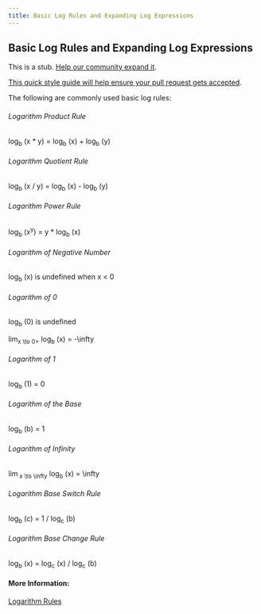 ```yaml
---
title: Basic Log Rules and Expanding Log Expressions
---
```

## Basic Log Rules and Expanding Log Expressions

This is a stub. <a href='https://github.com/freecodecamp/guides/tree/master/src/pages/mathematics/basic-log-rules-and-expanding-log-expressions/index.md' target='_blank' rel='nofollow'>Help our community expand it</a>.

<a href='https://github.com/freecodecamp/guides/blob/master/README.md' target='_blank' rel='nofollow'>This quick style guide will help ensure your pull request gets accepted</a>.

<!-- The article goes here, in GitHub-flavored Markdown. Feel free to add YouTube videos, images, and CodePen/JSBin embeds  -->

The following are commonly used basic log rules:

###### Logarithm Product Rule

<span class="texhtml"> log<sub>b</sub> (x * y) = log<sub>b</sub> (x) + log<sub>b</sub> (y) </span>

###### Logarithm Quotient Rule

<span class="texhtml"> log<sub>b</sub> (x / y) = log<sub>b</sub> (x) - log<sub>b</sub> (y) </span>

###### Logarithm Power Rule</strong>

<span class="texhtml"> log<sub>b</sub> (x<sup>y</sup>) = y * log<sub>b</sub> (x) </span>

###### Logarithm of Negative Number</strong>

<span class="texhtml"> log<sub>b</sub> (x) </span> is undefined when <span class="texhtml"> x < 0 </span>

###### Logarithm of 0</strong>

<span class="texhtml"> log<sub>b</sub> (0) </span> is undefined

<span class="texhtml"> lim<sub>x \to 0+</sub> log<sub>b</sub> (x) = -\infty </span>

###### Logarithm of 1</strong>

<span class="texhtml"> log<sub>b</sub> (1) = 0 </span>

###### Logarithm of the Base</strong>

<span class="texhtml"> log<sub>b</sub> (b) = 1 </span>

###### Logarithm of Infinity</strong>

<span class="texhtml"> lim<sub> x \to \infty</sub> log<sub>b</sub> (x) = \infty </span>

###### Logarithm Base Switch Rule</strong>

<span class="texhtml"> log<sub>b</sub> (c) = 1 / log<sub>c</sub> (b) </span>

###### Logarithm Base Change Rule</strong>

<span class="texhtml"> log<sub>b</sub> (x) = log<sub>c</sub> (x) / log<sub>c</sub> (b) </span>

#### More Information:
<!-- Please add any articles you think might be helpful to read before writing the article -->

<a href='http://www.rapidtables.com/math/algebra/Logarithm.htm' target='_blank' rel='nofollow'>Logarithm Rules</a>

